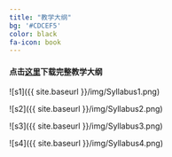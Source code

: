 ```yaml
---
title: "教学大纲"
bg: '#CDCEF5'
color: black
fa-icon: book
---
```


#### 点击[这里](http://1drv.ms/17Y1jb6)下载完整教学大纲

![s1]({{ site.baseurl }}/img/Syllabus1.png)

![s2]({{ site.baseurl }}/img/Syllabus2.png)

![s3]({{ site.baseurl }}/img/Syllabus3.png)

![s4]({{ site.baseurl }}/img/Syllabus4.png)
